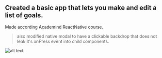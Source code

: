 ## Created a basic app that lets you make and edit a list of goals.
Made according Academind ReactNative course.
> also modified native modal to have a clickable backdrop that does not leak it's onPress event into child components.

![alt text](https://i.imgur.com/cnTmKcz.png)
